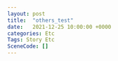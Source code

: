 ```yaml
---
layout: post
title:  "others_test"
date:   2021-12-25 10:00:00 +0000
categories: Etc
Tags: Story Etc
SceneCode: []
---
```

